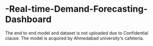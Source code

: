 # -Real-time-Demand-Forecasting-Dashboard
The end to end model and dataset is not uploaded due to Confidential clause. The model is acquired by Ahmedabad university's cafeteria.  
